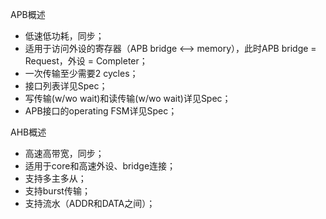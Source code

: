APB概述
- 低速低功耗，同步；
- 适用于访问外设的寄存器（APB bridge <--> memory），此时APB bridge = Request，外设 = Completer；
- 一次传输至少需要2 cycles；
- 接口列表详见Spec；
- 写传输(w/wo wait)和读传输(w/wo wait)详见Spec；
- APB接口的operating FSM详见Spec；

AHB概述
- 高速高带宽，同步；
- 适用于core和高速外设、bridge连接；
- 支持多主多从；
- 支持burst传输；
- 支持流水（ADDR和DATA之间）；